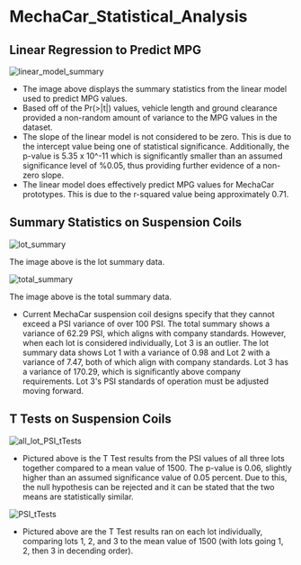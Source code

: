 # MechaCar_Statistical_Analysis

## Linear Regression to Predict MPG

![linear_model_summary](https://user-images.githubusercontent.com/111502918/206768252-67721c86-5478-42d2-a2ba-1a0506ae798a.PNG)

* The image above displays the summary statistics from the linear model used to predict MPG values. 
* Based off of the Pr(>|t|) values, vehicle length and ground clearance provided a non-random amount of variance to the MPG values in the dataset.
* The slope of the linear model is not considered to be zero. This is due to the intercept value being one of statistical significance. Additionally, the p-value is 5.35 x 10^-11 which is significantly smaller than an assumed significance level of %0.05, thus providing further evidence of a non-zero slope.
* The linear model does effectively predict MPG values for MechaCar prototypes. This is due to the r-squared value being approximately 0.71. 

## Summary Statistics on Suspension Coils

![lot_summary](https://user-images.githubusercontent.com/111502918/206856882-39313ae4-3420-418f-863c-8616748f2757.PNG)

The image above is the lot summary data.


![total_summary](https://user-images.githubusercontent.com/111502918/206856890-723becd6-163e-4152-9a07-29ceba216067.PNG)

The image above is the total summary data. 


* Current MechaCar suspension coil designs specify that they cannot exceed a PSI variance of over 100 PSI. The total summary shows a variance of 62.29 PSI, which aligns with company standards. However, when each lot is considered individually, Lot 3 is an outlier. The lot summary data shows Lot 1 with a variance of 0.98 and Lot 2 with a variance of 7.47, both of which align with company standards. Lot 3 has a variance of 170.29, which is significantly above company requirements. Lot 3's PSI standards of operation must be adjusted moving forward. 


## T Tests on Suspension Coils

![all_lot_PSI_tTests](https://user-images.githubusercontent.com/111502918/206857923-b56b75cb-6ad5-4ff8-bcd4-5aa49edef6cb.PNG)


* Pictured above is the T Test results from the PSI values of all three lots together compared to a mean value of 1500. The p-value is 0.06, slightly higher than an assumed significance value of 0.05 percent. Due to this, the null hypothesis can be rejected and it can be stated that the two means are statistically similar.


![PSI_tTests](https://user-images.githubusercontent.com/111502918/206858105-c0e61975-d1d2-4d62-9d50-81916c025c42.PNG)


* Pictured above are the T Test results ran on each lot individually, comparing lots 1, 2, and 3 to the mean value of 1500 (with lots going 1, 2, then 3 in decending order). 
